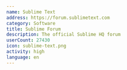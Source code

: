 ```yaml
---
name: Sublime Text
address: https://forum.sublimetext.com
category: Software
title: Sublime Forum
description: The official Sublime HQ forum
userCount: 27430
icon: sublime-text.png
activity: high
language: en
---
```

